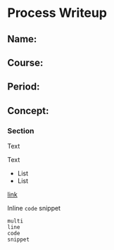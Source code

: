 # Process Writeup

## Name: 
## Course: 
## Period: 
## Concept: 

### Section

Text

Text

* List
* List

[link](URL)

Inline `code` snippet

```language
multi
line
code
snippet
```
